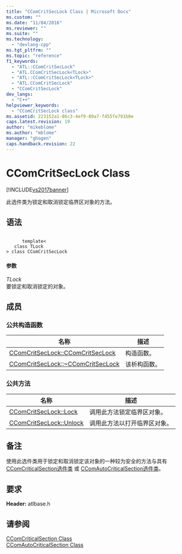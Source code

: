 ```yaml
---
title: "CComCritSecLock Class | Microsoft Docs"
ms.custom: ""
ms.date: "11/04/2016"
ms.reviewer: ""
ms.suite: ""
ms.technology: 
  - "devlang-cpp"
ms.tgt_pltfrm: ""
ms.topic: "reference"
f1_keywords: 
  - "ATL::CComCritSecLock"
  - "ATL.CComCritSecLock<TLock>"
  - "ATL::CComCritSecLock<TLock>"
  - "ATL.CComCritSecLock"
  - "CComCritSecLock"
dev_langs: 
  - "C++"
helpviewer_keywords: 
  - "CComCritSecLock class"
ms.assetid: 223152a1-86c3-4ef9-89a7-f455fe791b0e
caps.latest.revision: 19
author: "mikeblome"
ms.author: "mblome"
manager: "ghogen"
caps.handback.revision: 22
---
```

# CComCritSecLock Class
[!INCLUDE[vs2017banner](../../assembler/inline/includes/vs2017banner.md)]

此选件类为锁定和取消锁定临界区对象的方法。  
  
## 语法  
  
```  
  
      template<  
   class TLock  
> class CComCritSecLock  
```  
  
#### 参数  
 *TLock*  
 要锁定和取消锁定的对象。  
  
## 成员  
  
### 公共构造函数  
  
|名称|描述|  
|--------|--------|  
|[CComCritSecLock::CComCritSecLock](../Topic/CComCritSecLock::CComCritSecLock.md)|构造函数。|  
|[CComCritSecLock::~CComCritSecLock](../Topic/CComCritSecLock::~CComCritSecLock.md)|该析构函数。|  
  
### 公共方法  
  
|名称|描述|  
|--------|--------|  
|[CComCritSecLock::Lock](../Topic/CComCritSecLock::Lock.md)|调用此方法锁定临界区对象。|  
|[CComCritSecLock::Unlock](../Topic/CComCritSecLock::Unlock.md)|调用此方法以打开临界区对象。|  
  
## 备注  
 使用此选件类用于锁定和取消锁定该对象的一种较为安全的方法与具有 [CComCriticalSection选件类](../../atl/reference/ccomcriticalsection-class.md) 或 [CComAutoCriticalSection选件类](../../atl/reference/ccomautocriticalsection-class.md)。  
  
## 要求  
 **Header:** atlbase.h  
  
## 请参阅  
 [CComCriticalSection Class](../../atl/reference/ccomcriticalsection-class.md)   
 [CComAutoCriticalSection Class](../../atl/reference/ccomautocriticalsection-class.md)